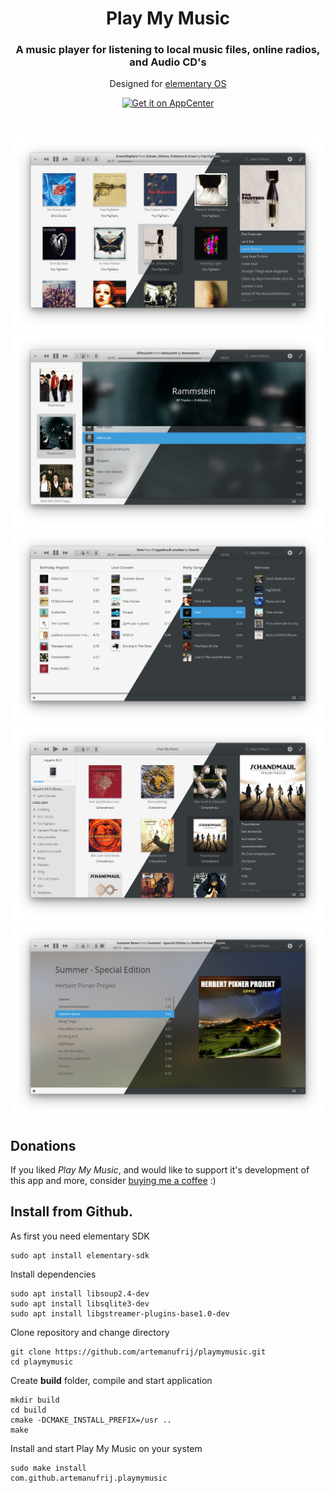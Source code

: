 <div>
  <h1 align="center">Play My Music</h1>
  <h3 align="center">A music player for listening to local music files, online radios, and Audio CD's</h3>
  <p align="center">Designed for <a href="https://elementary.io"> elementary OS</p>
</div>
<p align="center">
  <a href="https://appcenter.elementary.io/com.github.artemanufrij.playmymusic">
    <img src="https://appcenter.elementary.io/badge.svg" alt="Get it on AppCenter">
  </a>
</p>

<br/>

![screenshot](screenshots/Screenshot.png)
![screenshot](screenshots/Screenshot_Artists.png)
![screenshot](screenshots/Screenshot_Playlists.png)
![screenshot](screenshots/Screenshot_MTP.png)
![screenshot](screenshots/Screenshot_Audio_CD.png)

## Donations
If you liked _Play My Music_, and would like to support it's development of this app and more, consider [buying me a coffee](https://www.paypal.me/ArtemAnufrij) :) 

## Install from Github.

As first you need elementary SDK
```
sudo apt install elementary-sdk
```

Install dependencies
```
sudo apt install libsoup2.4-dev
sudo apt install libsqlite3-dev
sudo apt install libgstreamer-plugins-base1.0-dev
```

Clone repository and change directory
```
git clone https://github.com/artemanufrij/playmymusic.git
cd playmymusic
```

Create **build** folder, compile and start application
```
mkdir build
cd build
cmake -DCMAKE_INSTALL_PREFIX=/usr ..
make
```

Install and start Play My Music on your system
```
sudo make install
com.github.artemanufrij.playmymusic
```
